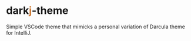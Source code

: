# dark<span style="color: #CC7832;">j</span>-theme
Simple VSCode theme that mimicks a personal variation of Darcula theme for IntelliJ.
